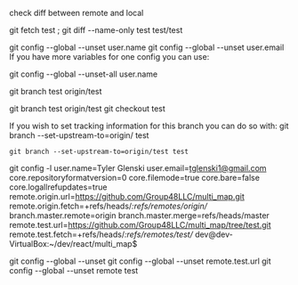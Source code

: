 check diff between remote and local

git fetch test ; git diff --name-only test test/test 

git config --global --unset user.name
git config --global --unset user.email
If you have more variables for one config you can use:

git config --global --unset-all user.name

git branch test origin/test

git branch test origin/test
git checkout test

If you wish to set tracking information for this branch you can do so with:
    git branch --set-upstream-to=origin/<branch> test

    git branch --set-upstream-to=origin/test test

 git config -l
user.name=Tyler Glenski
user.email=tglenski1@gmail.com
core.repositoryformatversion=0
core.filemode=true
core.bare=false
core.logallrefupdates=true
remote.origin.url=https://github.com/Group48LLC/multi_map.git
remote.origin.fetch=+refs/heads/*:refs/remotes/origin/*
branch.master.remote=origin
branch.master.merge=refs/heads/master
remote.test.url=https://github.com/Group48LLC/multi_map/tree/test.git
remote.test.fetch=+refs/heads/*:refs/remotes/test/*
dev@dev-VirtualBox:~/dev/react/multi_map$ 

git config --global --unset 
git config --global --unset remote.test.url
git config --global --unset remote test

